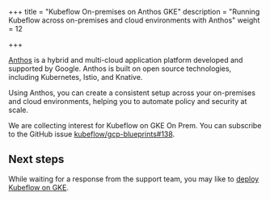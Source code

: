 +++
title = "Kubeflow On-premises on Anthos GKE"
description = "Running Kubeflow across on-premises and cloud environments with Anthos"
weight = 12
                    
+++

[Anthos](https://cloud.google.com/anthos) is a hybrid and multi-cloud 
application platform developed and supported by Google. Anthos is built on
open source technologies, including Kubernetes, Istio, and Knative.

Using Anthos, you can create a consistent setup across your on-premises and 
cloud environments, helping you to automate policy and security at scale.

We are collecting interest for Kubeflow on GKE On Prem. You can subscribe
to the GitHub issue [kubeflow/gcp-blueprints#138](https://github.com/kubeflow/gcp-blueprints/issues/138).

## Next steps

While waiting for a response from the support team, you may like to [deploy
Kubeflow on GKE](/docs/gke/deploy/).
